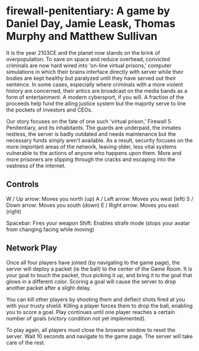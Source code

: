 # firewall-penitentiary: A game by Daniel Day, Jamie Leask, Thomas Murphy and Matthew Sullivan
It is the year 2103CE and the planet now stands on the brink of overpopulation.  To save on space and reduce overhead, convicted criminals are now hard wired into 'on-line virtual prisons,' computer simulations in which their brains interface directly with server while their bodies are kept healthy but paralyzed until they have served out their sentence.  In some cases, especially where criminals with a more violent history are concerned, their antics are broadcast on the media bands as a form of entertainment.  A modern cybersport, if you will.  A fraction of the proceeds help fund the ailing justice system but the majority serve to line the pockets of investors and CEOs. 

Our story focuses on the fate of one such 'virtual prison,' Firewall 5 Penitentiary, and its inhabitants.  The guards are underpaid, the inmates restless, the server is badly outdated and needs maintenance but the necessary funds simply aren't available.  As a result, security focuses on the more important areas of the network, leaving older, less vital systems vulnerable to the actions of anyone who happens upon them.  More and more prisoners are slipping through the cracks and escaping into the vastness of the internet.


Controls
---------
W / Up arrow: Moves you north (up)
A / Left arrow: Moves you west (left)
S / Down arrow: Moves you south (down)
E / Right arrow: Moves you east (right)

Spacebar: Fires your weapon
Shift: Enables strafe mode (stops your avatar from changing facing while moving)


Network Play
-------------
Once all four players have joined (by navigating to the game page), the server will deploy a packet (ie the ball) to the center of the Game Room.  It is your goal to touch the packet, thus picking it up, and bring it to the goal that glows in a different color.  Scoring a goal will cause the server to drop another packet after a slight delay.  

You can kill other players by shooting them and deflect shots fired at you with your trusty shield.  Killing a player forces them to drop the ball, enabling you to score a goal.  Play continues until one player reaches a certain number of goals (victory condition not yet implemented).

To play again, all players must close the browser window to reset the server.  Wait 10 seconds and navigate to the game page.  The server will take care of the rest.

